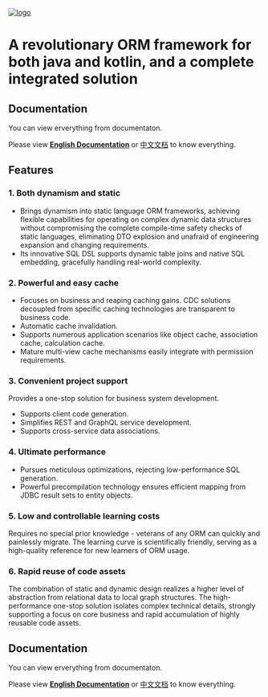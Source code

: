 
[![logo](logo.png)](https://babyfish-ct.github.io/jimmer/)

# A revolutionary ORM framework for both java and kotlin, and a complete integrated solution

## Documentation

You can view erverything from documentaton.

Please view [**English Documentation**](https://babyfish-ct.github.io/jimmer/) or [中文文档](https://babyfish-ct.gitee.io/jimmer-doc/) to know everything.

## Features

### 1. Both dynamism and static
-   Brings dynamism into static language ORM frameworks, achieving flexible capabilities for operating on complex dynamic data structures without compromising the complete compile-time safety checks of static languages, eliminating DTO explosion and unafraid of engineering expansion and changing requirements.
-   Its innovative SQL DSL supports dynamic table joins and native SQL embedding, gracefully handling real-world complexity.

### 2. Powerful and easy cache
-   Focuses on business and reaping caching gains. CDC solutions decoupled from specific caching technologies are transparent to business code.
-   Automatic cache invalidation.
-   Supports numerous application scenarios like object cache, association cache, calculation cache.
-   Mature multi-view cache mechanisms easily integrate with permission requirements.

### 3. Convenient project support
Provides a one-stop solution for business system development.
-   Supports client code generation.
-   Simplifies REST and GraphQL service development.
-   Supports cross-service data associations.

### 4. Ultimate performance
-   Pursues meticulous optimizations, rejecting low-performance SQL generation.
-   Powerful precompilation technology ensures efficient mapping from JDBC result sets to entity objects.

### 5. Low and controllable learning costs
Requires no special prior knowledge - veterans of any ORM can quickly and painlessly migrate. The learning curve is scientifically friendly, serving as a high-quality reference for new learners of ORM usage.

### 6. Rapid reuse of code assets
The combination of static and dynamic design realizes a higher level of abstraction from relational data to local graph structures. The high-performance one-stop solution isolates complex technical details, strongly supporting a focus on core business and rapid accumulation of highly reusable code assets.

## Documentation

You can view erverything from documentaton.

Please view [**English Documentation**](https://babyfish-ct.github.io/jimmer/) or [中文文档](https://babyfish-ct.gitee.io/jimmer-doc/) to know everything.
